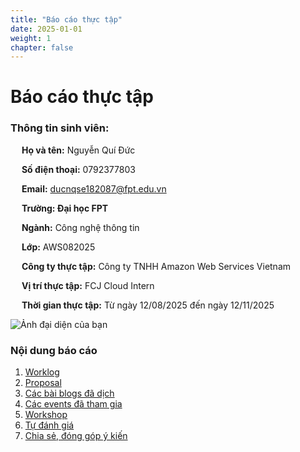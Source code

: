 ```yaml
---
title: "Báo cáo thực tập"
date: 2025-01-01
weight: 1
chapter: false
---
```

# Báo cáo thực tập

### Thông tin sinh viên:

&emsp; **Họ và tên:** Nguyễn Quí Đức

&emsp; **Số điện thoại:** 0792377803

&emsp; **Email:** ducnqse182087@fpt.edu.vn

&emsp; **Trường: Đại học FPT**

&emsp; **Ngành:** Công nghệ thông tin

&emsp; **Lớp:** AWS082025

&emsp; **Công ty thực tập:** Công ty TNHH Amazon Web Services Vietnam

&emsp; **Vị trí thực tập:** FCJ Cloud Intern

&emsp; **Thời gian thực tập:** Từ ngày 12/08/2025 đến ngày 12/11/2025

![Ảnh đại diện của bạn](/images/avt.jpg)

### Nội dung báo cáo

1. [Worklog](1-Worklog/)
2. [Proposal](2-Proposal/)
3. [Các bài blogs đã dịch](3-BlogsTranslated/)
4. [Các events đã tham gia](4-EventParticipated/)
5. [Workshop](5-Workshop/)
6. [Tự đánh giá](6-Self-evaluation/)
7. [Chia sẻ, đóng góp ý kiến](7-Feedback/)
